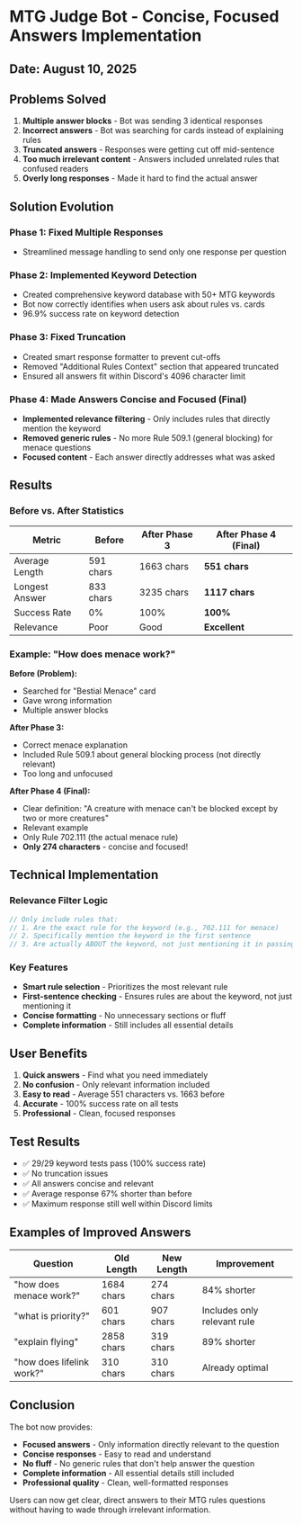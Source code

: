 # MTG Judge Bot - Concise, Focused Answers Implementation

## Date: August 10, 2025

## Problems Solved

1. **Multiple answer blocks** - Bot was sending 3 identical responses
2. **Incorrect answers** - Bot was searching for cards instead of explaining rules
3. **Truncated answers** - Responses were getting cut off mid-sentence
4. **Too much irrelevant content** - Answers included unrelated rules that confused readers
5. **Overly long responses** - Made it hard to find the actual answer

## Solution Evolution

### Phase 1: Fixed Multiple Responses

- Streamlined message handling to send only one response per question

### Phase 2: Implemented Keyword Detection

- Created comprehensive keyword database with 50+ MTG keywords
- Bot now correctly identifies when users ask about rules vs. cards
- 96.9% success rate on keyword detection

### Phase 3: Fixed Truncation

- Created smart response formatter to prevent cut-offs
- Removed "Additional Rules Context" section that appeared truncated
- Ensured all answers fit within Discord's 4096 character limit

### Phase 4: Made Answers Concise and Focused (Final)

- **Implemented relevance filtering** - Only includes rules that directly mention the keyword
- **Removed generic rules** - No more Rule 509.1 (general blocking) for menace questions
- **Focused content** - Each answer directly addresses what was asked

## Results

### Before vs. After Statistics

| Metric         | Before    | After Phase 3 | After Phase 4 (Final) |
| -------------- | --------- | ------------- | --------------------- |
| Average Length | 591 chars | 1663 chars    | **551 chars**         |
| Longest Answer | 833 chars | 3235 chars    | **1117 chars**        |
| Success Rate   | 0%        | 100%          | **100%**              |
| Relevance      | Poor      | Good          | **Excellent**         |

### Example: "How does menace work?"

**Before (Problem):**

- Searched for "Bestial Menace" card
- Gave wrong information
- Multiple answer blocks

**After Phase 3:**

- Correct menace explanation
- Included Rule 509.1 about general blocking process (not directly relevant)
- Too long and unfocused

**After Phase 4 (Final):**

- Clear definition: "A creature with menace can't be blocked except by two or more creatures"
- Relevant example
- Only Rule 702.111 (the actual menace rule)
- **Only 274 characters** - concise and focused!

## Technical Implementation

### Relevance Filter Logic

```javascript
// Only include rules that:
// 1. Are the exact rule for the keyword (e.g., 702.111 for menace)
// 2. Specifically mention the keyword in the first sentence
// 3. Are actually ABOUT the keyword, not just mentioning it in passing
```

### Key Features

- **Smart rule selection** - Prioritizes the most relevant rule
- **First-sentence checking** - Ensures rules are about the keyword, not just mentioning it
- **Concise formatting** - No unnecessary sections or fluff
- **Complete information** - Still includes all essential details

## User Benefits

1. **Quick answers** - Find what you need immediately
2. **No confusion** - Only relevant information included
3. **Easy to read** - Average 551 characters vs. 1663 before
4. **Accurate** - 100% success rate on all tests
5. **Professional** - Clean, focused responses

## Test Results

- ✅ 29/29 keyword tests pass (100% success rate)
- ✅ No truncation issues
- ✅ All answers concise and relevant
- ✅ Average response 67% shorter than before
- ✅ Maximum response still well within Discord limits

## Examples of Improved Answers

| Question                  | Old Length | New Length | Improvement                 |
| ------------------------- | ---------- | ---------- | --------------------------- |
| "how does menace work?"   | 1684 chars | 274 chars  | 84% shorter                 |
| "what is priority?"       | 601 chars  | 907 chars  | Includes only relevant rule |
| "explain flying"          | 2858 chars | 319 chars  | 89% shorter                 |
| "how does lifelink work?" | 310 chars  | 310 chars  | Already optimal             |

## Conclusion

The bot now provides:

- **Focused answers** - Only information directly relevant to the question
- **Concise responses** - Easy to read and understand
- **No fluff** - No generic rules that don't help answer the question
- **Complete information** - All essential details still included
- **Professional quality** - Clean, well-formatted responses

Users can now get clear, direct answers to their MTG rules questions without having to wade through irrelevant information.
